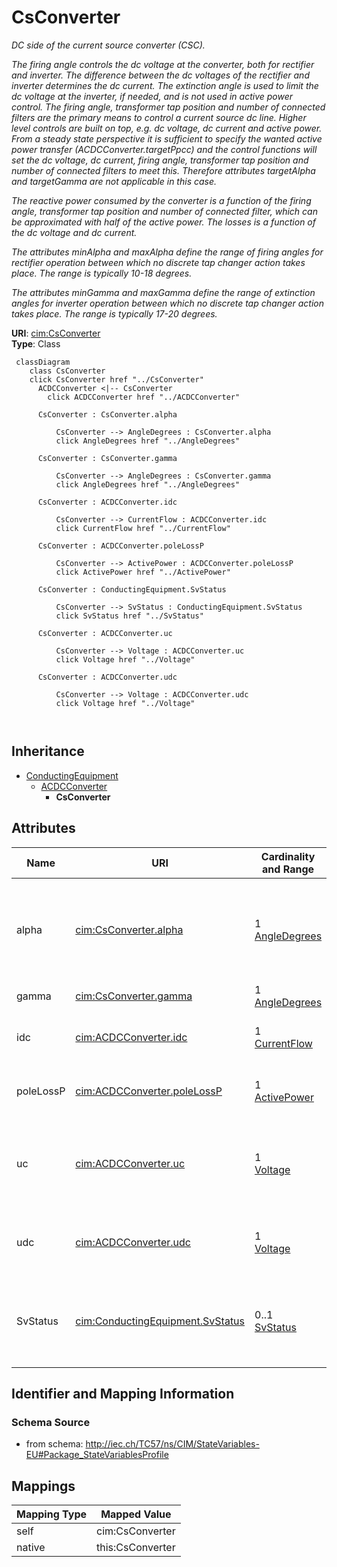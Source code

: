# CsConverter


_DC side of the current source converter (CSC)._

_The firing angle controls the dc voltage at the converter, both for rectifier and inverter. The difference between the dc voltages of the rectifier and inverter determines the dc current. The extinction angle is used to limit the dc voltage at the inverter, if needed, and is not used in active power control. The firing angle, transformer tap position and number of connected filters are the primary means to control a current source dc line. Higher level controls are built on top, e.g. dc voltage, dc current and active power. From a steady state perspective it is sufficient to specify the wanted active power transfer (ACDCConverter.targetPpcc) and the control functions will set the dc voltage, dc current, firing angle, transformer tap position and number of connected filters to meet this. Therefore attributes targetAlpha and targetGamma are not applicable in this case._

_The reactive power consumed by the converter is a function of the firing angle, transformer tap position and number of connected filter, which can be approximated with half of the active power. The losses is a function of the dc voltage and dc current._

_The attributes minAlpha and maxAlpha define the range of firing angles for rectifier operation between which no discrete tap changer action takes place. The range is typically 10-18 degrees._

_The attributes minGamma and maxGamma define the range of extinction angles for inverter operation between which no discrete tap changer action takes place. The range is typically 17-20 degrees._





**URI**: [cim:CsConverter](http://iec.ch/TC57/CIM100#CsConverter)<br />
**Type**: Class




```mermaid
 classDiagram
    class CsConverter
    click CsConverter href "../CsConverter"
      ACDCConverter <|-- CsConverter
        click ACDCConverter href "../ACDCConverter"
      
      CsConverter : CsConverter.alpha
        
          CsConverter --> AngleDegrees : CsConverter.alpha
          click AngleDegrees href "../AngleDegrees"
        
      CsConverter : CsConverter.gamma
        
          CsConverter --> AngleDegrees : CsConverter.gamma
          click AngleDegrees href "../AngleDegrees"
        
      CsConverter : ACDCConverter.idc
        
          CsConverter --> CurrentFlow : ACDCConverter.idc
          click CurrentFlow href "../CurrentFlow"
        
      CsConverter : ACDCConverter.poleLossP
        
          CsConverter --> ActivePower : ACDCConverter.poleLossP
          click ActivePower href "../ActivePower"
        
      CsConverter : ConductingEquipment.SvStatus
        
          CsConverter --> SvStatus : ConductingEquipment.SvStatus
          click SvStatus href "../SvStatus"
        
      CsConverter : ACDCConverter.uc
        
          CsConverter --> Voltage : ACDCConverter.uc
          click Voltage href "../Voltage"
        
      CsConverter : ACDCConverter.udc
        
          CsConverter --> Voltage : ACDCConverter.udc
          click Voltage href "../Voltage"
        
      
```





## Inheritance
* [ConductingEquipment](ConductingEquipment.md)
    * [ACDCConverter](ACDCConverter.md)
        * **CsConverter**



## Attributes


| Name | URI | Cardinality and Range | Description | Inheritance |
| ---  | --- | --- | --- | --- |
| alpha | [cim:CsConverter.alpha](http://iec.ch/TC57/CIM100#CsConverter.alpha) | 1 <br />  [AngleDegrees](AngleDegrees.md)  | Firing angle that determines the dc voltage at the converter dc terminal | direct |
| gamma | [cim:CsConverter.gamma](http://iec.ch/TC57/CIM100#CsConverter.gamma) | 1 <br />  [AngleDegrees](AngleDegrees.md)  | Extinction angle | direct |
| idc | [cim:ACDCConverter.idc](http://iec.ch/TC57/CIM100#ACDCConverter.idc) | 1 <br />  [CurrentFlow](CurrentFlow.md)  | Converter DC current, also called Id | [ACDCConverter](ACDCConverter.md) |
| poleLossP | [cim:ACDCConverter.poleLossP](http://iec.ch/TC57/CIM100#ACDCConverter.poleLossP) | 1 <br />  [ActivePower](ActivePower.md)  | The active power loss at a DC Pole  | [ACDCConverter](ACDCConverter.md) |
| uc | [cim:ACDCConverter.uc](http://iec.ch/TC57/CIM100#ACDCConverter.uc) | 1 <br />  [Voltage](Voltage.md)  | Line-to-line converter voltage, the voltage at the AC side of the valve | [ACDCConverter](ACDCConverter.md) |
| udc | [cim:ACDCConverter.udc](http://iec.ch/TC57/CIM100#ACDCConverter.udc) | 1 <br />  [Voltage](Voltage.md)  | Converter voltage at the DC side, also called Ud | [ACDCConverter](ACDCConverter.md) |
| SvStatus | [cim:ConductingEquipment.SvStatus](http://iec.ch/TC57/CIM100#ConductingEquipment.SvStatus) | 0..1 <br />  [SvStatus](SvStatus.md)  | The status state variable associated with this conducting equipment | [ConductingEquipment](ConductingEquipment.md) |









## Identifier and Mapping Information







### Schema Source


* from schema: http://iec.ch/TC57/ns/CIM/StateVariables-EU#Package_StateVariablesProfile





## Mappings

| Mapping Type | Mapped Value |
| ---  | ---  |
| self | cim:CsConverter |
| native | this:CsConverter |




